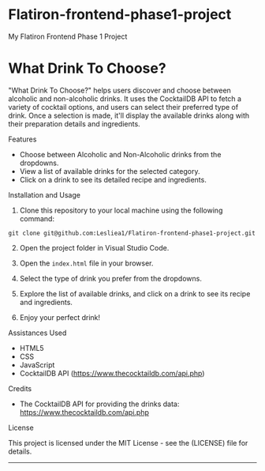 # Flatiron-frontend-phase1-project
My Flatiron Frontend Phase 1 Project

# What Drink To Choose?

"What Drink To Choose?" helps users discover and choose between alcoholic and non-alcoholic drinks. It uses the CocktailDB API to fetch a variety of cocktail options, and users can select their preferred type of drink. Once a selection is made, it'll display the available drinks along with their preparation details and ingredients.

Features

- Choose between Alcoholic and Non-Alcoholic drinks from the dropdowns.
- View a list of available drinks for the selected category.
- Click on a drink to see its detailed recipe and ingredients.

Installation and Usage

1. Clone this repository to your local machine using the following command:

```
git clone git@github.com:Lesliea1/Flatiron-frontend-phase1-project.git
```

2. Open the project folder in Visual Studio Code.

3. Open the `index.html` file in your browser.

4. Select the type of drink you prefer from the dropdowns.

5. Explore the list of available drinks, and click on a drink to see its recipe and ingredients.

6. Enjoy  your perfect drink!

Assistances Used

- HTML5
- CSS
- JavaScript 
- CocktailDB API (https://www.thecocktaildb.com/api.php)

Credits

- The CocktailDB API for providing the drinks data: https://www.thecocktaildb.com/api.php

License

This project is licensed under the MIT License - see the (LICENSE) file for details.

---
